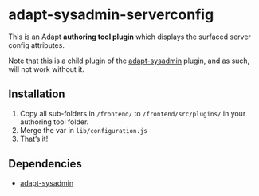 # adapt-sysadmin-serverconfig

This is an Adapt **authoring tool plugin** which displays the surfaced server config attributes.

Note that this is a child plugin of the [adapt-sysadmin](https://github.com/taylortom/adapt-sysadmin/) plugin, and as such, will not work without it.

## Installation

1. Copy all sub-folders in `/frontend/` to `/frontend/src/plugins/` in your authoring tool folder.
2. Merge the var in `lib/configuration.js`
3. That’s it!

## Dependencies

- [adapt-sysadmin](https://github.com/taylortom/adapt-sysadmin)